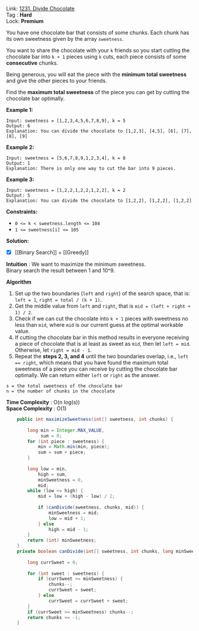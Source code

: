 Link: [1231. Divide Chocolate](https://leetcode.com/problems/divide-chocolate/) <br>
Tag : **Hard**<br>
Lock: **Premium**

You have one chocolate bar that consists of some chunks. Each chunk has its own sweetness given by the array `sweetness`.

You want to share the chocolate with your `k` friends so you start cutting the chocolate bar into `k + 1` pieces using `k` cuts, each piece consists of some **consecutive** chunks.

Being generous, you will eat the piece with the **minimum total sweetness** and give the other pieces to your friends.

Find the **maximum total sweetness** of the piece you can get by cutting the chocolate bar optimally.

**Example 1:**
```
Input: sweetness = [1,2,3,4,5,6,7,8,9], k = 5
Output: 6
Explanation: You can divide the chocolate to [1,2,3], [4,5], [6], [7], [8], [9]
```

**Example 2:**
```
Input: sweetness = [5,6,7,8,9,1,2,3,4], k = 8
Output: 1
Explanation: There is only one way to cut the bar into 9 pieces.
```

**Example 3:**
```
Input: sweetness = [1,2,2,1,2,2,1,2,2], k = 2
Output: 5
Explanation: You can divide the chocolate to [1,2,2], [1,2,2], [1,2,2]
```

**Constraints:**
-   `0 <= k < sweetness.length <= 104`
-   `1 <= sweetness[i] <= 105`

**Solution:**
- [x] [[Binary Search]] + [[Greedy]]

**Intuition** :
We want to maximize the minimum sweetness.  
Binary search the result between 1 and 10^9.

**Algorithm**
1.  Set up the two boundaries (`left` and `right`) of the search space, that is: `left = 1`, `right = total / (k + 1)`.
2.  Get the middle value from `left` and `right`, that is `mid = (left + right + 1) / 2`.
3.  Check if we can cut the chocolate into `k + 1` pieces with sweetness no less than `mid`, where `mid` is our current guess at the optimal workable value.
4.  If cutting the chocolate bar in this method results in everyone receiving a piece of chocolate that is at least as sweet as `mid`, then let `left = mid`. Otherwise, let `right = mid - 1`.
5.  Repeat the **steps 2, 3, and 4** until the two boundaries overlap, i.e., `left == right`, which means that you have found the maximum total sweetness of a piece you can receive by cutting the chocolate bar optimally. We can return either `left` or `right` as the answer.

```
s = the total sweetness of the chocolate bar
n = the number of chunks in the chocolate
```
**Time Complexity** : O(n log(s))<br>
**Space Complexity** : O(1)

```java
    public int maximizeSweetness(int[] sweetness, int chunks) {
        
        long min = Integer.MAX_VALUE,
             sum = 0;
        for (int piece : sweetness) {
            min = Math.min(min, piece);
            sum = sum + piece;
        }
            
        long low = min, 
            high = sum,
            minSweetness = 0,
            mid;
        while (low <= high) {
            mid = low + (high - low) / 2;
            
            if (canDivide(sweetness, chunks, mid)) {
                minSweetness = mid;
                low = mid + 1;
            } else
                high = mid - 1;
        }
        return (int) minSweetness;
    }
    private boolean canDivide(int[] sweetness, int chunks, long minSweetness) {
        
        long currSweet = 0;
        
        for (int sweet : sweetness) {
            if (currSweet >= minSweetness) {
                chunks--;
                currSweet = sweet;
            } else
                currSweet = currSweet + sweet;
        }
        if (currSweet >= minSweetness) chunks--;
        return chunks <= -1;
    }
```
